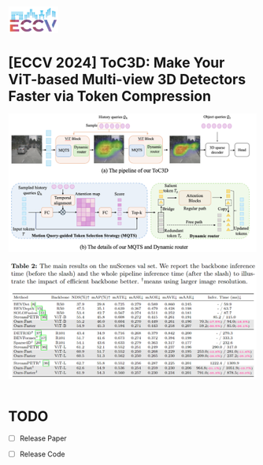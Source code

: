 <div>
<img src="figs/eccv-navbar-logo.png" width="20%">
</div>

# [ECCV 2024] ToC3D: Make Your ViT-based Multi-view 3D Detectors Faster via Token Compression


<div align="center">
  <img src="figs/image.png" width="800"/>
</div><br/>

<div align="center">
  <img src="figs/main_results.png" width="800"/>
</div><br/>


# TODO

- [ ] Release Paper
- [ ] Release Code

